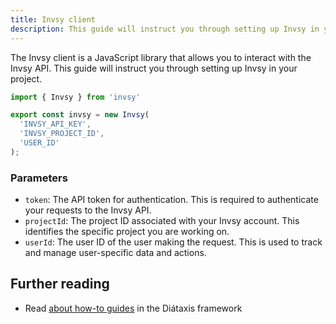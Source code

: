 ```yaml
---
title: Invsy client
description: This guide will instruct you through setting up Invsy in your project.
---
```


The Invsy client is a JavaScript library that allows you to interact with the Invsy API. This guide will instruct you through setting up Invsy in your project.

```ts
import { Invsy } from 'invsy'

export const invsy = new Invsy(
  'INVSY_API_KEY',
  'INVSY_PROJECT_ID',
  'USER_ID'
);
```

### Parameters
- `token`: The API token for authentication. This is required to authenticate your requests to the Invsy API.
- `projectId`: The project ID associated with your Invsy account. This identifies the specific project you are working on.
- `userId`: The user ID of the user making the request. This is used to track and manage user-specific data and actions.

## Further reading

- Read [about how-to guides](https://diataxis.fr/how-to-guides/) in the Diátaxis framework
